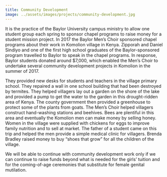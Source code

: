 ```yaml
---
title: Community Development
image: ../assets/images/projects/community-development.jpg
---
```

It is the practice of the Baylor University campus ministry to allow one student group each spring to sponsor chapel
programs to raise money for a student mission project. In 2017 the Baylor Men’s Choir sponsored chapel programs about
their work in Komolion village in Kenya. Zipporah and Daniel Sindiyo and one of the first high school graduates of the
Baylor-sponsored program travelled to Baylor to speak in the chapel programs. In response, Baylor students donated
around $7,000, which enabled the Men’s Choir to undertake several community development projects in Komolion in the
summer of 2017.

They provided new desks for students and teachers in the village primary school. They repaired a wall in one school
building that had been destroyed by termites. They helped villagers lay out a garden on the shore of the lake and
provided a pump to get the water to the garden in this drought-ridden area of Kenya. The county government then provided
a greenhouse to protect some of the plants from goats. The Men’s Choir helped villagers construct hand-washing stations
and beehives. Bees are plentiful in this area and eventually the Komolion men can make money by selling honey. Women in
the village were supplied with chickens for eggs to improve family nutrition and to sell at market. The father of a
student came on this trip and helped the men provide a simple medical clinic for villagers. Brenda Bradley raised money
to buy “shoes that grow” for all the children of the village.

We will be able to continue with community development work only if we can continue to raise funds beyond what is needed
for the girls’ tuition and for the coming-of-age ceremonies that substitute for female genital mutilation.
